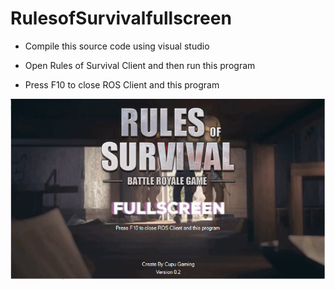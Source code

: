 # RulesofSurvivalfullscreen


* Compile this source code using visual studio

* Open Rules of Survival Client and then run this program

* Press F10 to close ROS Client and this program

![SS](https://raw.githubusercontent.com/ronifernando/RulesofSurvivalfullscreen/master/Capture.PNG)
